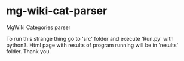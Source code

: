 # mg-wiki-cat-parser
MgWiki Categories parser

To run this strange thing go to 'src' folder and execute 'Run.py' with python3.
Html page with results of program running will be in 'results' folder.
Thank you.
